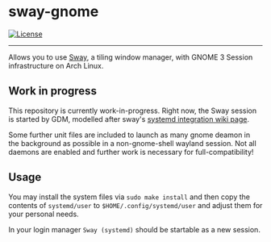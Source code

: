 # sway-gnome

[![License](http://img.shields.io/badge/license-MIT-blue.svg?style=flat)](http://choosealicense.com/licenses/mit/)

--------------------------------------------------------------------------------

Allows you to use [Sway](https://github.com/swaywm/sway), a tiling window manager, with GNOME 3 Session 
infrastructure on Arch Linux.

## Work in progress

This repository is currently work-in-progress. Right now, the Sway session is 
started by GDM, modelled after sway's [systemd integration wiki page](https://github.com/swaywm/sway/wiki/Systemd-integration).

Some further unit files are included to launch as many gnome deamon in the background as possible in a non-gnome-shell wayland session.
Not all daemons are enabled and further work is necessary for full-compatibility!

## Usage

You may install the system files via `sudo make install` and then copy the contents of `systemd/user` to `$HOME/.config/systemd/user` and adjust them for your personal needs.

In your login manager `Sway (systemd)` should be startable as a new session.
